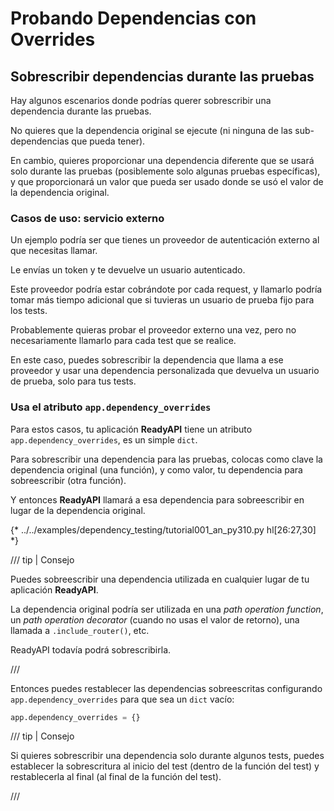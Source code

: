 # Probando Dependencias con Overrides

## Sobrescribir dependencias durante las pruebas

Hay algunos escenarios donde podrías querer sobrescribir una dependencia durante las pruebas.

No quieres que la dependencia original se ejecute (ni ninguna de las sub-dependencias que pueda tener).

En cambio, quieres proporcionar una dependencia diferente que se usará solo durante las pruebas (posiblemente solo algunas pruebas específicas), y que proporcionará un valor que pueda ser usado donde se usó el valor de la dependencia original.

### Casos de uso: servicio externo

Un ejemplo podría ser que tienes un proveedor de autenticación externo al que necesitas llamar.

Le envías un token y te devuelve un usuario autenticado.

Este proveedor podría estar cobrándote por cada request, y llamarlo podría tomar más tiempo adicional que si tuvieras un usuario de prueba fijo para los tests.

Probablemente quieras probar el proveedor externo una vez, pero no necesariamente llamarlo para cada test que se realice.

En este caso, puedes sobrescribir la dependencia que llama a ese proveedor y usar una dependencia personalizada que devuelva un usuario de prueba, solo para tus tests.

### Usa el atributo `app.dependency_overrides`

Para estos casos, tu aplicación **ReadyAPI** tiene un atributo `app.dependency_overrides`, es un simple `dict`.

Para sobrescribir una dependencia para las pruebas, colocas como clave la dependencia original (una función), y como valor, tu dependencia para sobreescribir (otra función).

Y entonces **ReadyAPI** llamará a esa dependencia para sobreescribir en lugar de la dependencia original.

{* ../../examples/dependency_testing/tutorial001_an_py310.py hl[26:27,30] *}

/// tip | Consejo

Puedes sobreescribir una dependencia utilizada en cualquier lugar de tu aplicación **ReadyAPI**.

La dependencia original podría ser utilizada en una *path operation function*, un *path operation decorator* (cuando no usas el valor de retorno), una llamada a `.include_router()`, etc.

ReadyAPI todavía podrá sobrescribirla.

///

Entonces puedes restablecer las dependencias sobreescritas configurando `app.dependency_overrides` para que sea un `dict` vacío:

```Python
app.dependency_overrides = {}
```

/// tip | Consejo

Si quieres sobrescribir una dependencia solo durante algunos tests, puedes establecer la sobrescritura al inicio del test (dentro de la función del test) y restablecerla al final (al final de la función del test).

///
